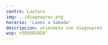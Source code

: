 ```yaml
---
centro: Lautaro
img: ../diagnoprev.png
horario: 'Lunes a Sabado'
descripcion: atiendete con diagnoprev
wsp: +569585858"
---
```

